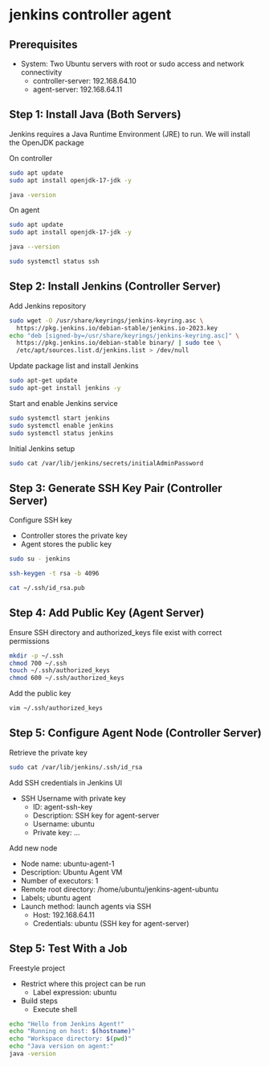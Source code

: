 # jenkins controller agent

## Prerequisites

- System: Two Ubuntu servers with root or sudo access and network connectivity
  - controller-server: 192.168.64.10
  - agent-server: 192.168.64.11

## Step 1: Install Java (Both Servers)

Jenkins requires a Java Runtime Environment (JRE) to run. We will install the OpenJDK package

On controller

```bash
sudo apt update
sudo apt install openjdk-17-jdk -y

java -version
```

On agent

```bash
sudo apt update
sudo apt install openjdk-17-jdk -y

java --version

sudo systemctl status ssh
```

## Step 2: Install Jenkins (Controller Server)

Add Jenkins repository

```bash
sudo wget -O /usr/share/keyrings/jenkins-keyring.asc \
  https://pkg.jenkins.io/debian-stable/jenkins.io-2023.key
echo "deb [signed-by=/usr/share/keyrings/jenkins-keyring.asc]" \
  https://pkg.jenkins.io/debian-stable binary/ | sudo tee \
  /etc/apt/sources.list.d/jenkins.list > /dev/null
```

Update package list and install Jenkins

```bash
sudo apt-get update
sudo apt-get install jenkins -y
```

Start and enable Jenkins service

```bash
sudo systemctl start jenkins
sudo systemctl enable jenkins
sudo systemctl status jenkins
```

Initial Jenkins setup

```bash
sudo cat /var/lib/jenkins/secrets/initialAdminPassword
```

## Step 3: Generate SSH Key Pair (Controller Server)

Configure SSH key

- Controller stores the private key
- Agent stores the public key

```bash
sudo su - jenkins

ssh-keygen -t rsa -b 4096

cat ~/.ssh/id_rsa.pub
```

## Step 4: Add Public Key (Agent Server)

Ensure SSH directory and authorized_keys file exist with correct permissions

```bash
mkdir -p ~/.ssh
chmod 700 ~/.ssh
touch ~/.ssh/authorized_keys
chmod 600 ~/.ssh/authorized_keys
```

Add the public key

```bash
vim ~/.ssh/authorized_keys
```

## Step 5: Configure Agent Node (Controller Server)

Retrieve the private key

```bash
sudo cat /var/lib/jenkins/.ssh/id_rsa
```

Add SSH credentials in Jenkins UI

- SSH Username with private key
  - ID: agent-ssh-key
  - Description: SSH key for agent-server
  - Username: ubuntu
  - Private key: ...

Add new node

- Node name: ubuntu-agent-1
- Description: Ubuntu Agent VM
- Number of executors: 1
- Remote root directory: /home/ubuntu/jenkins-agent-ubuntu
- Labels; ubuntu agent
- Launch method: launch agents via SSH
  - Host: 192.168.64.11
  - Credentials: ubuntu (SSH key for agent-server)

## Step 5: Test With a Job

Freestyle project

- Restrict where this project can be run
  - Label expression: ubuntu
- Build steps
  - Execute shell

```bash
echo "Hello from Jenkins Agent!"
echo "Running on host: $(hostname)"
echo "Workspace directory: $(pwd)"
echo "Java version on agent:"
java -version
```
